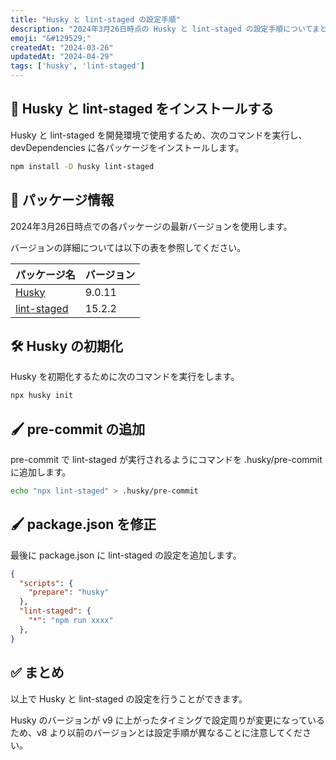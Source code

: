 ```yaml
---
title: "Husky と lint-staged の設定手順"
description: "2024年3月26日時点の Husky と lint-staged の設定手順についてまとめる。"
emoji: "&#129529;"
createdAt: "2024-03-26"
updatedAt: "2024-04-29"
tags: ['husky', 'lint-staged']
---
```


## &#x1f916; Husky と lint-staged をインストールする

Husky と lint-staged を開発環境で使用するため、次のコマンドを実行し、devDependencies に各パッケージをインストールします。

```bash
npm install -D husky lint-staged
```

## &#128278; パッケージ情報

2024年3月26日時点での各パッケージの最新バージョンを使用します。

バージョンの詳細については以下の表を参照してください。

| パッケージ名 | バージョン |
| ---- | ---- |
| [Husky](https://github.com/typicode/husky) | 9.0.11 |
| [lint-staged](https://github.com/lint-staged/lint-staged) | 15.2.2 |


## &#128736; Husky の初期化

Husky を初期化するために次のコマンドを実行をします。

```bash
npx husky init
```

## &#128396; pre-commit の追加

pre-commit で lint-staged が実行されるようにコマンドを .husky/pre-commit に追加します。

```bash
echo "npx lint-staged" > .husky/pre-commit
```

## &#128396; package.json を修正

最後に package.json に lint-staged の設定を追加します。

```json
{
  "scripts": {
    "prepare": "husky"
  },
  "lint-staged": {
    "*": "npm run xxxx"
  },
}
```

## &#x2705; まとめ

以上で Husky と lint-staged の設定を行うことができます。

Husky のバージョンが v9 に上がったタイミングで設定周りが変更になっているため、v8 より以前のバージョンとは設定手順が異なることに注意してください。
